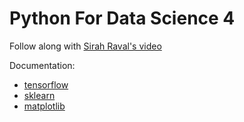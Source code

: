 # Python For Data Science 4

Follow along with [Sirah Raval's video](https://www.youtube.com/watch?v=SSu00IRRraY&index=4&list=PL2-dafEMk2A6QKz1mrk1uIGfHkC1zZ6UU)

Documentation:
- [tensorflow](https://www.tensorflow.org/api_docs/python/)
- [sklearn](http://scikit-learn.org/stable/user_guide.html)
- [matplotlib](https://matplotlib.org/contents.html)
